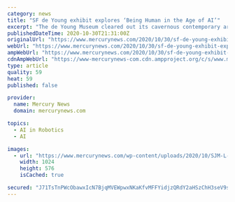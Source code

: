 ```yaml
---
category: news
title: "SF de Young exhibit explores ‘Being Human in the Age of AI’"
excerpt: "The de Young Museum cleared out its cavernous contemporary art galleries, painted many of the walls black, and set up a harrowing tour through the landscape of artificial intelligence in ... how promising start-ups “have been transformed into ..."
publishedDateTime: 2020-10-30T21:31:00Z
originalUrl: "https://www.mercurynews.com/2020/10/30/sf-de-young-exhibit-explores-being-human-in-the-age-of-ai/"
webUrl: "https://www.mercurynews.com/2020/10/30/sf-de-young-exhibit-explores-being-human-in-the-age-of-ai/"
ampWebUrl: "https://www.mercurynews.com/2020/10/30/sf-de-young-exhibit-explores-being-human-in-the-age-of-ai/amp/"
cdnAmpWebUrl: "https://www-mercurynews-com.cdn.ampproject.org/c/s/www.mercurynews.com/2020/10/30/sf-de-young-exhibit-explores-being-human-in-the-age-of-ai/amp/"
type: article
quality: 59
heat: 59
published: false

provider:
  name: Mercury News
  domain: mercurynews.com

topics:
  - AI in Robotics
  - AI

images:
  - url: "https://www.mercurynews.com/wp-content/uploads/2020/10/SJM-L-UNCANNY-1105-01.jpg?w=1024&h=576"
    width: 1024
    height: 576
    isCached: true

secured: "J71TsTnPWcObawxIcN7BjqMVEWpwxNKaKfvMFFYidjzQRdY2aHSzChH3seV9sW+zN7j85AQCbj9IIbOgeAOZ/ubzrqSm7Dj2RvG5gNkVJPCS93TdmFo1KocpGtTGB91ccB1q/hN2yfMnhUV/+MixCTad4IwqVZ/DLC3zv2gOaNHfaXb/lERtf1PCeFml1vrQ4bVKvuE0XopGUOVC2gVyXyDp9T1Nj/1Dw3/9+HVaQHf8YZaq+3W0bf+izd5b8AydabbvDHed21q6CRZa3uBg0MIIaLDIymuP7oHTJpsi7ASUtk3lH0Yv7E5PgdMdn5OVhvaQVHCDBu8pvjHfYWVCtrnPnsOL8/tNmF9JsY0cyhQ=;I0+OI2r6+uB7xva26c/osg=="
---
```


